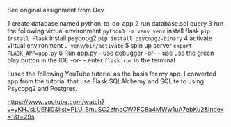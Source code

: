 See original assignment from Dev

1 create database named python-to-do-app
2 run database.sql query
3 run the following
    virtual environment
    `python3 -m venv venv`
    install flask
    `pip install Flask`
    install psycopg2
    `pip install psycopg2-binary`
4 activate virtual environment
    `. venv/bin/activate`
5 spin up server
    `export FLASK_APP=app.py`
6 Run app.py
    - use debugger -or-
    - use use the green play button in the IDE -or-
    - enter `flask run` in the terminal

I used the following YouTube tutorial as the basis for my app. I converted
app from the tutorial that use Flask SQLAlchemy and SQLite to using Psycopg2 and Postgres.

https://www.youtube.com/watch?v=yKHJsLUENl0&list=PLU_SmuSC2zfnoCW7FC8a4MWw1uA7ebKu2&index=1&t=29s


